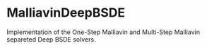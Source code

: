 # MalliavinDeepBSDE
Implementation of the One-Step Malliavin and Multi-Step Malliavin separeted Deep BSDE solvers.
